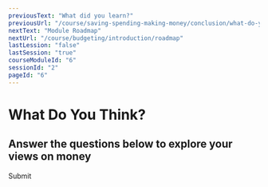 ```yaml
---
previousText: "What did you learn?"
previousUrl: "/course/saving-spending-making-money/conclusion/what-do-you-know"
nextText: "Module Roadmap"
nextUrl: "/course/budgeting/introduction/roadmap"
lastLession: "false"
lastSession: "true"
courseModuleId: "6"
sessionId: "2"
pageId: "6"
---
```



# What Do You Think?
## Answer the questions below to explore your views on money


<sparkle-quiz question-text="I feel confident with the way I save money either in the form of part of an allowance or earnings from a job." type="OPINION" scale="TEN-POINTS" question-id="205"></sparkle-quiz>
<sparkle-quiz question-text="I always save part of what I make." type="OPINION" scale="TEN-POINTS" question-id="206"></sparkle-quiz>
<sparkle-quiz question-text="I have a savings mindset. Money doesn't “burn a hole” in my pocket" type="OPINION" scale="TEN-POINTS" question-id="207"></sparkle-quiz>
<sparkle-quiz question-text="I like to make money. I'm always looking for new ways to do it." type="OPINION" scale="TEN-POINTS" question-id="208"></sparkle-quiz>
<sparkle-button primary round>Submit</sparkle-button>